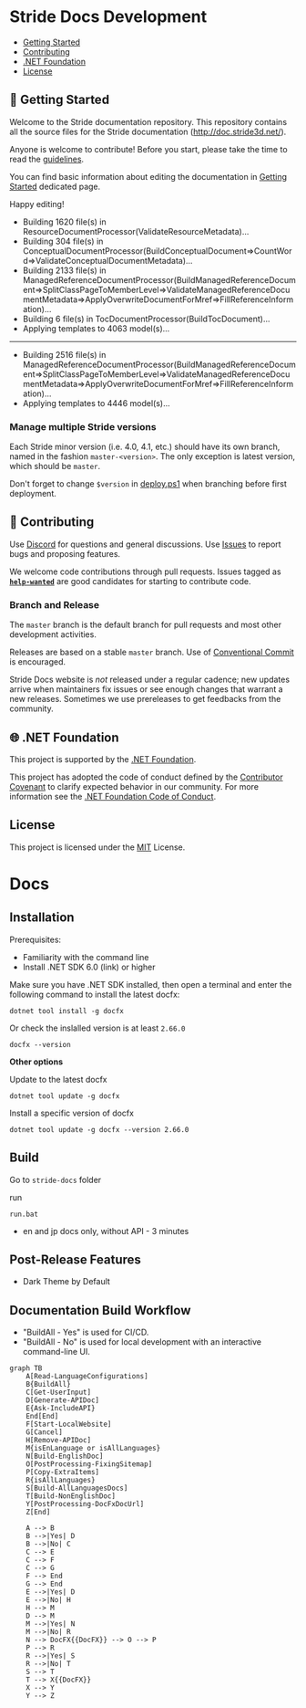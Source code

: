 # Stride Docs Development

* [Getting Started](#getting-started)
* [Contributing](#contributing)
* [.NET Foundation](#net-foundation)
* [License](#license)
<!--* [Roadmap](#roadmap)-->

## 🚀 Getting Started

Welcome to the Stride documentation repository. This repository contains all the source files for the Stride documentation (http://doc.stride3d.net/). 

Anyone is welcome to contribute! Before you start, please take the time to read the [guidelines](GUIDELINES.md). 

You can find basic information about editing the documentation in [Getting Started](GETTINGSTARTED.md) dedicated page.

Happy editing!

- Building 1620 file(s) in ResourceDocumentProcessor(ValidateResourceMetadata)...
- Building 304 file(s) in ConceptualDocumentProcessor(BuildConceptualDocument=>CountWord=>ValidateConceptualDocumentMetadata)...
- Building 2133 file(s) in ManagedReferenceDocumentProcessor(BuildManagedReferenceDocument=>SplitClassPageToMemberLevel=>ValidateManagedReferenceDocumentMetadata=>ApplyOverwriteDocumentForMref=>FillReferenceInformation)...
- Building 6 file(s) in TocDocumentProcessor(BuildTocDocument)...
- Applying templates to 4063 model(s)...

---

- Building 2516 file(s) in ManagedReferenceDocumentProcessor(BuildManagedReferenceDocument=>SplitClassPageToMemberLevel=>ValidateManagedReferenceDocumentMetadata=>ApplyOverwriteDocumentForMref=>FillReferenceInformation)...
- Applying templates to 4446 model(s)...


### Manage multiple Stride versions

Each Stride minor version (i.e. 4.0, 4.1, etc.) should have its own branch, named in the fashion `master-<version>`. The only exception is latest version, which should be `master`.

Don't forget to change `$version` in [deploy.ps1](build/deploy.ps1) when branching before first deployment.

<!--All the information you need to get started with Stride Website development can be found in the 📚 [Stride Docs Wiki](https://github.com/VaclavElias/stride-docs-next/wiki).-->

## 🤝 Contributing

Use [Discord](https://discord.gg/f6aerfE) for questions and general discussions. 
Use [Issues](https://github.com/stride3d/stride-docs/issues) to report bugs and proposing features.

We welcome code contributions through pull requests. Issues tagged as **[`help-wanted`](https://github.com/stride3d/stride-website/labels/help-wanted)** are good candidates for starting to contribute code.

### Branch and Release

The `master` branch is the default branch for pull requests and most other development activities. 

Releases are based on a stable `master` branch. Use of [Conventional Commit](https://www.conventionalcommits.org/en/v1.0.0/) is encouraged.

Stride Docs website is _not_ released under a regular cadence; new updates arrive when maintainers fix issues or see enough changes that warrant a new releases. Sometimes we use prereleases to get feedbacks from the community.

<!--
## 🗺️ Roadmap

Our Wiki [Roadmap](https://github.com/VaclavElias/stride-website-next/wiki/Roadmap) communicates upcoming changes to the Stride Docs.-->

## 🌐 .NET Foundation

This project is supported by the [.NET Foundation](http://www.dotnetfoundation.org).

This project has adopted the code of conduct defined by the [Contributor Covenant](http://contributor-covenant.org/) to clarify expected behavior in our community.
For more information see the [.NET Foundation Code of Conduct](http://www.dotnetfoundation.org/code-of-conduct).

## License

This project is licensed under the [MIT](https://github.com/VaclavElias/stride-website-next/blob/main/LICENSE.md) License.

# Docs

## Installation

Prerequisites:

- Familiarity with the command line
- Install .NET SDK 6.0 (link) or higher

Make sure you have .NET SDK installed, then open a terminal and enter the following command to install the latest docfx:

```
dotnet tool install -g docfx
```

Or check the inslalled version is at least `2.66.0`

```
docfx --version
```

**Other options**

Update to the latest docfx

```
dotnet tool update -g docfx
```

Install a specific version of docfx

```
dotnet tool update -g docfx --version 2.66.0
```

## Build

Go to `stride-docs` folder

run

```
run.bat
```

- en and jp docs only, without API - 3 minutes

 ## Post-Release Features
 - Dark Theme by Default

## Documentation Build Workflow

- "BuildAll - Yes" is used for CI/CD.
- "BuildAll - No" is used for local development with an interactive command-line UI.

``` mermaid
graph TB
    A[Read-LanguageConfigurations]
    B{BuildAll}
    C[Get-UserInput]
    D[Generate-APIDoc]
    E{Ask-IncludeAPI}
    End[End]
    F[Start-LocalWebsite]
    G[Cancel]
    H[Remove-APIDoc]
    M{isEnLanguage or isAllLanguages}
    N[Build-EnglishDoc]
    O[PostProcessing-FixingSitemap]
    P[Copy-ExtraItems]
    R{isAllLanguages}
    S[Build-AllLanguagesDocs]
    T[Build-NonEnglishDoc]
    Y[PostProcessing-DocFxDocUrl]
    Z[End]

    A --> B
    B -->|Yes| D
    B -->|No| C
    C --> E
    C --> F
    C --> G
    F --> End
    G --> End
    E -->|Yes| D
    E -->|No| H
    H --> M
    D --> M
    M -->|Yes| N
    M -->|No| R
    N --> DocFX{{DocFX}} --> O --> P
    P --> R
    R -->|Yes| S
    R -->|No| T
    S --> T
    T --> X{{DocFX}}
    X --> Y
    Y --> Z
```

